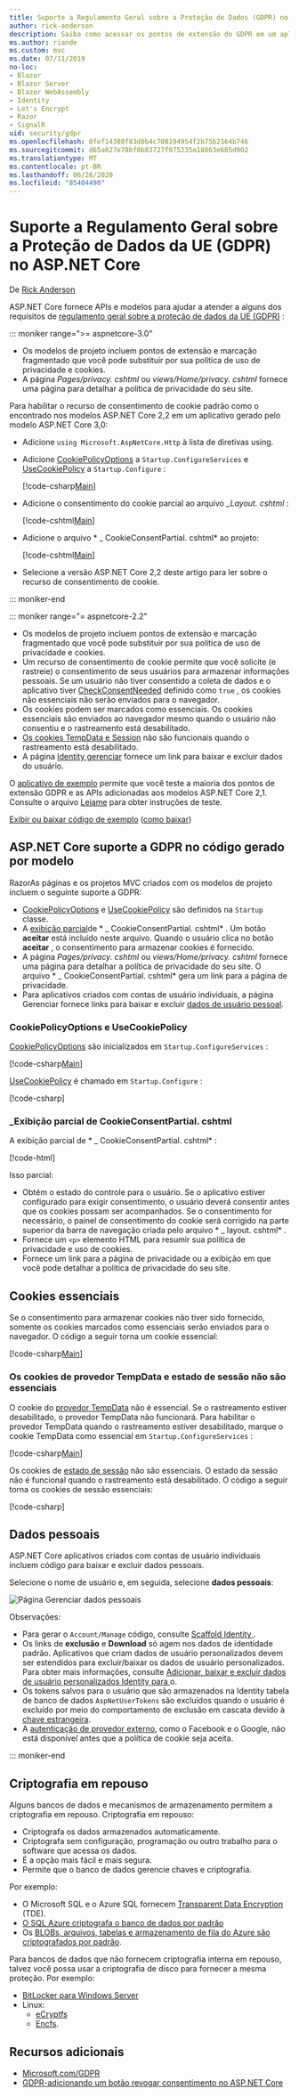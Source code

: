 ```yaml
---
title: Suporte a Regulamento Geral sobre a Proteção de Dados (GDPR) no ASP.NET Core
author: rick-anderson
description: Saiba como acessar os pontos de extensão do GDPR em um aplicativo Web ASP.NET Core.
ms.author: riande
ms.custom: mvc
ms.date: 07/11/2019
no-loc:
- Blazor
- Blazor Server
- Blazor WebAssembly
- Identity
- Let's Encrypt
- Razor
- SignalR
uid: security/gdpr
ms.openlocfilehash: 0fef14388f83d8b4c708194954f2b75b2164b746
ms.sourcegitcommit: d65a027e78bf0b83727f975235a18863e685d902
ms.translationtype: MT
ms.contentlocale: pt-BR
ms.lasthandoff: 06/26/2020
ms.locfileid: "85404490"
---
```

# <a name="eu-general-data-protection-regulation-gdpr-support-in-aspnet-core"></a>Suporte a Regulamento Geral sobre a Proteção de Dados da UE (GDPR) no ASP.NET Core

De [Rick Anderson](https://twitter.com/RickAndMSFT)

ASP.NET Core fornece APIs e modelos para ajudar a atender a alguns dos requisitos de [regulamento geral sobre a proteção de dados da UE (GDPR)](https://ec.europa.eu/info/law/law-topic/data-protection/reform/what-does-general-data-protection-regulation-gdpr-govern_en) :

::: moniker range=">= aspnetcore-3.0"

* Os modelos de projeto incluem pontos de extensão e marcação fragmentado que você pode substituir por sua política de uso de privacidade e cookies.
* A página *Pages/privacy. cshtml* ou *views/Home/privacy. cshtml* fornece uma página para detalhar a política de privacidade do seu site.

Para habilitar o recurso de consentimento de cookie padrão como o encontrado nos modelos ASP.NET Core 2,2 em um aplicativo gerado pelo modelo ASP.NET Core 3,0:

* Adicione `using Microsoft.AspNetCore.Http` à lista de diretivas using.
* Adicione [CookiePolicyOptions](/dotnet/api/microsoft.aspnetcore.builder.cookiepolicyoptions) a `Startup.ConfigureServices` e [UseCookiePolicy](/dotnet/api/microsoft.aspnetcore.builder.cookiepolicyappbuilderextensions.usecookiepolicy) a `Startup.Configure` :

  [!code-csharp[Main](gdpr/sample/RP3.0/Startup.cs?name=snippet1&highlight=12-19,38)]

* Adicione o consentimento do cookie parcial ao arquivo *_Layout. cshtml* :

  [!code-cshtml[Main](gdpr/sample/RP3.0/Pages/Shared/_Layout.cshtml?name=snippet&highlight=4)]

* Adicione o arquivo * \_ CookieConsentPartial. cshtml* ao projeto:

  [!code-cshtml[Main](gdpr/sample/RP3.0/Pages/Shared/_CookieConsentPartial.cshtml)]

* Selecione a versão ASP.NET Core 2,2 deste artigo para ler sobre o recurso de consentimento de cookie.

::: moniker-end

::: moniker range="= aspnetcore-2.2"

* Os modelos de projeto incluem pontos de extensão e marcação fragmentado que você pode substituir por sua política de uso de privacidade e cookies.
* Um recurso de consentimento de cookie permite que você solicite (e rastreie) o consentimento de seus usuários para armazenar informações pessoais. Se um usuário não tiver consentido a coleta de dados e o aplicativo tiver [CheckConsentNeeded](/dotnet/api/microsoft.aspnetcore.builder.cookiepolicyoptions.checkconsentneeded) definido como `true` , os cookies não essenciais não serão enviados para o navegador.
* Os cookies podem ser marcados como essenciais. Os cookies essenciais são enviados ao navegador mesmo quando o usuário não consentiu e o rastreamento está desabilitado.
* [Os cookies TempData e Session](#tempdata) não são funcionais quando o rastreamento está desabilitado.
* A página [ Identity gerenciar](#pd) fornece um link para baixar e excluir dados do usuário.

O [aplicativo de exemplo](https://github.com/dotnet/AspNetCore.Docs/tree/live/aspnetcore/security/gdpr/sample) permite que você teste a maioria dos pontos de extensão GDPR e as APIs adicionadas aos modelos ASP.NET Core 2,1. Consulte o arquivo [Leiame](https://github.com/dotnet/AspNetCore.Docs/tree/live/aspnetcore/security/gdpr/sample) para obter instruções de teste.

[Exibir ou baixar código de exemplo](https://github.com/dotnet/AspNetCore.Docs/tree/live/aspnetcore/security/gdpr/sample) ([como baixar](xref:index#how-to-download-a-sample))

## <a name="aspnet-core-gdpr-support-in-template-generated-code"></a>ASP.NET Core suporte a GDPR no código gerado por modelo

RazorAs páginas e os projetos MVC criados com os modelos de projeto incluem o seguinte suporte a GDPR:

* [CookiePolicyOptions](/dotnet/api/microsoft.aspnetcore.builder.cookiepolicyoptions) e [UseCookiePolicy](/dotnet/api/microsoft.aspnetcore.builder.cookiepolicyappbuilderextensions.usecookiepolicy) são definidos na `Startup` classe.
* A [exibição parcial](xref:mvc/views/tag-helpers/builtin-th/partial-tag-helper)de * \_ CookieConsentPartial. cshtml* . Um botão **aceitar** está incluído neste arquivo. Quando o usuário clica no botão **aceitar** , o consentimento para armazenar cookies é fornecido.
* A página *Pages/privacy. cshtml* ou *views/Home/privacy. cshtml* fornece uma página para detalhar a política de privacidade do seu site. O arquivo * \_ CookieConsentPartial. cshtml* gera um link para a página de privacidade.
* Para aplicativos criados com contas de usuário individuais, a página Gerenciar fornece links para baixar e excluir [dados de usuário pessoal](#pd).

### <a name="cookiepolicyoptions-and-usecookiepolicy"></a>CookiePolicyOptions e UseCookiePolicy

[CookiePolicyOptions](/dotnet/api/microsoft.aspnetcore.builder.cookiepolicyoptions) são inicializados em `Startup.ConfigureServices` :

[!code-csharp[Main](gdpr/sample/Startup.cs?name=snippet1&highlight=14-20)]

[UseCookiePolicy](/dotnet/api/microsoft.aspnetcore.builder.cookiepolicyappbuilderextensions.usecookiepolicy) é chamado em `Startup.Configure` :

[!code-csharp[](gdpr/sample/Startup.cs?name=snippet1&highlight=51)]

### <a name="_cookieconsentpartialcshtml-partial-view"></a>\_Exibição parcial de CookieConsentPartial. cshtml

A exibição parcial de * \_ CookieConsentPartial. cshtml* :

[!code-html[](gdpr/sample/RP2.2/Pages/Shared/_CookieConsentPartial.cshtml)]

Isso parcial:

* Obtém o estado do controle para o usuário. Se o aplicativo estiver configurado para exigir consentimento, o usuário deverá consentir antes que os cookies possam ser acompanhados. Se o consentimento for necessário, o painel de consentimento do cookie será corrigido na parte superior da barra de navegação criada pelo arquivo * \_ layout. cshtml* .
* Fornece um `<p>` elemento HTML para resumir sua política de privacidade e uso de cookies.
* Fornece um link para a página de privacidade ou a exibição em que você pode detalhar a política de privacidade do seu site.

## <a name="essential-cookies"></a>Cookies essenciais

Se o consentimento para armazenar cookies não tiver sido fornecido, somente os cookies marcados como essenciais serão enviados para o navegador. O código a seguir torna um cookie essencial:

[!code-csharp[Main](gdpr/sample/RP2.2/Pages/Cookie.cshtml.cs?name=snippet1&highlight=5)]

<a name="tempdata"></a>

### <a name="tempdata-provider-and-session-state-cookies-arent-essential"></a>Os cookies de provedor TempData e estado de sessão não são essenciais

O cookie do [provedor TempData](xref:fundamentals/app-state#tempdata) não é essencial. Se o rastreamento estiver desabilitado, o provedor TempData não funcionará. Para habilitar o provedor TempData quando o rastreamento estiver desabilitado, marque o cookie TempData como essencial em `Startup.ConfigureServices` :

[!code-csharp[Main](gdpr/sample/RP2.2/Startup.cs?name=snippet1)]

Os cookies de [estado de sessão](xref:fundamentals/app-state) não são essenciais. O estado da sessão não é funcional quando o rastreamento está desabilitado. O código a seguir torna os cookies de sessão essenciais:

[!code-csharp[](gdpr/sample/RP2.2/Startup.cs?name=snippet2)]

<a name="pd"></a>

## <a name="personal-data"></a>Dados pessoais

ASP.NET Core aplicativos criados com contas de usuário individuais incluem código para baixar e excluir dados pessoais.

Selecione o nome de usuário e, em seguida, selecione **dados pessoais**:

![Página Gerenciar dados pessoais](gdpr/_static/pd.png)

Observações:

* Para gerar o `Account/Manage` código, consulte [Scaffold Identity ](xref:security/authentication/scaffold-identity).
* Os links de **exclusão** e **Download** só agem nos dados de identidade padrão. Aplicativos que criam dados de usuário personalizados devem ser estendidos para excluir/baixar os dados de usuário personalizados. Para obter mais informações, consulte [Adicionar, baixar e excluir dados de usuário personalizados Identity para ](xref:security/authentication/add-user-data)o.
* Os tokens salvos para o usuário que são armazenados na Identity tabela de banco de dados `AspNetUserTokens` são excluídos quando o usuário é excluído por meio do comportamento de exclusão em cascata devido à [chave estrangeira](https://github.com/aspnet/Identity/blob/release/2.1/src/EF/IdentityUserContext.cs#L152).
* A [autenticação de provedor externo](xref:security/authentication/social/index), como o Facebook e o Google, não está disponível antes que a política de cookie seja aceita.

::: moniker-end

## <a name="encryption-at-rest"></a>Criptografia em repouso

Alguns bancos de dados e mecanismos de armazenamento permitem a criptografia em repouso. Criptografia em repouso:

* Criptografa os dados armazenados automaticamente.
* Criptografa sem configuração, programação ou outro trabalho para o software que acessa os dados.
* É a opção mais fácil e mais segura.
* Permite que o banco de dados gerencie chaves e criptografia.

Por exemplo:

* O Microsoft SQL e o Azure SQL fornecem [Transparent Data Encryption](/sql/relational-databases/security/encryption/transparent-data-encryption) (TDE).
* [O SQL Azure criptografa o banco de dados por padrão](https://azure.microsoft.com/updates/newly-created-azure-sql-databases-encrypted-by-default/)
* Os [BLOBs, arquivos, tabelas e armazenamento de fila do Azure são criptografados por padrão](https://azure.microsoft.com/blog/announcing-default-encryption-for-azure-blobs-files-table-and-queue-storage/).

Para bancos de dados que não fornecem criptografia interna em repouso, talvez você possa usar a criptografia de disco para fornecer a mesma proteção. Por exemplo:

* [BitLocker para Windows Server](/windows/security/information-protection/bitlocker/bitlocker-how-to-deploy-on-windows-server)
* Linux:
  * [eCryptfs](https://launchpad.net/ecryptfs)
  * [Encfs](https://github.com/vgough/encfs).

## <a name="additional-resources"></a>Recursos adicionais

* [Microsoft.com/GDPR](https://www.microsoft.com/trustcenter/Privacy/GDPR)
* [GDPR-adicionando um botão revogar consentimento no ASP.NET Core](https://www.joeaudette.com/blog/2018/08/28/gdpr---adding-a-revoke-consent-button-in-aspnet-core)
